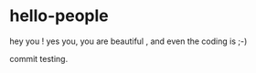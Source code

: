 # hello-people
hey you ! yes you, you are beautiful , and even the  coding is  ;-)

commit testing.
